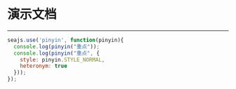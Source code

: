 # 演示文档

---

````javascript
seajs.use('pinyin', function(pinyin){
  console.log(pinyin("重点"));
  console.log(pinyin("重点", {
    style: pinyin.STYLE_NORMAL,
    heteronym: true
  }));
});
````
